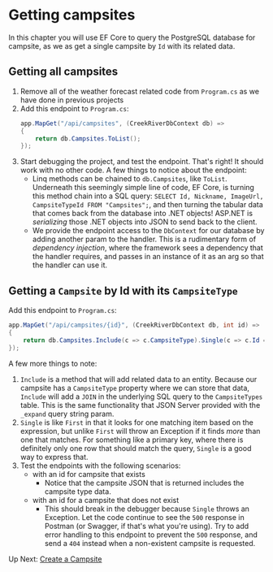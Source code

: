 # Getting campsites
In this chapter you will use EF Core to query the PostgreSQL database for campsite, as we as get a single campsite by `Id` with its related data. 

## Getting all campsites
1. Remove all of the weather forecast related code from `Program.cs` as we have done in previous projects
1. Add this endpoint to `Program.cs`: 
    ``` csharp
   app.MapGet("/api/campsites", (CreekRiverDbContext db) =>
    {
        return db.Campsites.ToList();
    });
    ```
1. Start debugging the project, and test the endpoint. That's right! It should work with no other code. A few things to notice about the endpoint:
    - Linq methods can be chained to `db.Campsites`, like `ToList`. Underneath this seemingly simple line of code, EF Core, is turning this method chain into a SQL query: `SELECT Id, Nickname, ImageUrl, CampsiteTypeId FROM "Campsites";`, and then turning the tabular data that comes back from the database into .NET objects! ASP.NET is _serializing_ those .NET objects into JSON to send back to the client. 
    - We provide the endpoint access to the `DbContext` for our database by adding another param to the handler. This is a rudimentary form of _dependency injection_, where the framework sees a dependency that the handler requires, and passes in an instance of it as an arg so that the handler can use it.

## Getting a `Campsite` by Id with its `CampsiteType`
Add this endpoint to `Program.cs`:
``` csharp
app.MapGet("/api/campsites/{id}", (CreekRiverDbContext db, int id) =>
{
    return db.Campsites.Include(c => c.CampsiteType).Single(c => c.Id == id);
});
```
A few more things to note:
1. `Include` is a method that will add related data to an entity. Because our campsite has a `CampsiteType` property where we can store that data, `Include` will add a `JOIN` in the underlying SQL query to the `CampsiteTypes` table. This is the same functionality that JSON Server provided with the `_expand` query string param.  
1. `Single` is like `First` in that it looks for one matching item based on the expression, but unlike `First` will throw an Exception if it finds _more_ than one that matches. For something like a primary key, where there is definitely only one row that should match the query, `Single` is a good way to express that. 
1. Test the endpoints with the following scenarios:
    - with an id for campsite that exists
        - Notice that the campsite JSON that is returned includes the campsite type data. 
    - with an id for a campsite that does not exist
        - This should break in the debugger because `Single` throws an Exception. Let the code continue to see the `500` response in Postman (or Swagger, if that's what you're using). Try to add error handling to this endpoint to prevent the `500` response, and send a `404` instead when a non-existent campsite is requested. 

Up Next: [Create a Campsite](./creek-river-create-campsite.md)